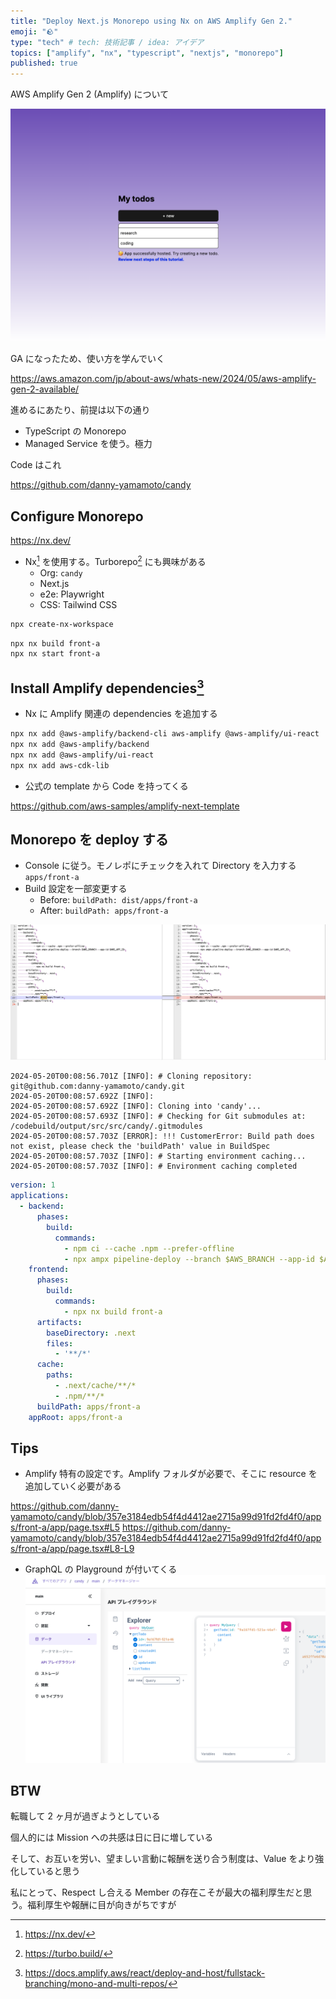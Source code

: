 ```yaml
---
title: "Deploy Next.js Monorepo using Nx on AWS Amplify Gen 2."
emoji: "🪨"
type: "tech" # tech: 技術記事 / idea: アイデア
topics: ["amplify", "nx", "typescript", "nextjs", "monorepo"]
published: true
---
```

AWS Amplify Gen 2 (Amplify) について

![alt text](/images/2268d393707d60-d.png)

GA になったため、使い方を学んでいく

https://aws.amazon.com/jp/about-aws/whats-new/2024/05/aws-amplify-gen-2-available/

進めるにあたり、前提は以下の通り
- TypeScript の Monorepo
- Managed Service を使う。極力

Code はこれ

https://github.com/danny-yamamoto/candy

## Configure Monorepo
https://nx.dev/

- Nx[^1] を使用する。Turborepo[^2] にも興味がある
    - Org: `candy`
    - Next.js
    - e2e: Playwright
    - CSS: Tailwind CSS

```bash
npx create-nx-workspace
```

```bash
npx nx build front-a
npx nx start front-a
```

## Install Amplify dependencies[^3]
- Nx に Amplify 関連の dependencies を追加する

```bash
npx nx add @aws-amplify/backend-cli aws-amplify @aws-amplify/ui-react
npx nx add @aws-amplify/backend
npx nx add @aws-amplify/ui-react
npx nx add aws-cdk-lib
```

- 公式の template から Code を持ってくる

https://github.com/aws-samples/amplify-next-template

## Monorepo を deploy する
- Console に従う。モノレポにチェックを入れて Directory を入力する `apps/front-a`
- Build 設定を一部変更する
    - Before: `buildPath: dist/apps/front-a`
    - After: `buildPath: apps/front-a`

![alt text](/images/2268d393707d60-e.png)

```bash: error log
2024-05-20T00:08:56.701Z [INFO]: # Cloning repository: git@github.com:danny-yamamoto/candy.git
2024-05-20T00:08:57.692Z [INFO]:
2024-05-20T00:08:57.692Z [INFO]: Cloning into 'candy'...
2024-05-20T00:08:57.693Z [INFO]: # Checking for Git submodules at: /codebuild/output/src/src/candy/.gitmodules
2024-05-20T00:08:57.703Z [ERROR]: !!! CustomerError: Build path does not exist, please check the 'buildPath' value in BuildSpec
2024-05-20T00:08:57.703Z [INFO]: # Starting environment caching...
2024-05-20T00:08:57.703Z [INFO]: # Environment caching completed
```

```yaml:amplify.yml
version: 1
applications:
  - backend:
      phases:
        build:
          commands:
            - npm ci --cache .npm --prefer-offline
            - npx ampx pipeline-deploy --branch $AWS_BRANCH --app-id $AWS_APP_ID
    frontend:
      phases:
        build:
          commands:
            - npx nx build front-a
      artifacts:
        baseDirectory: .next
        files:
          - '**/*'
      cache:
        paths:
          - .next/cache/**/*
          - .npm/**/*
      buildPath: apps/front-a
    appRoot: apps/front-a
```

## Tips
- Amplify 特有の設定です。Amplify フォルダが必要で、そこに resource を追加していく必要がある

https://github.com/danny-yamamoto/candy/blob/357e3184edb54f4d4412ae2715a99d91fd2fd4f0/apps/front-a/app/page.tsx#L5
https://github.com/danny-yamamoto/candy/blob/357e3184edb54f4d4412ae2715a99d91fd2fd4f0/apps/front-a/app/page.tsx#L8-L9

- GraphQL の Playground が付いてくる
![alt text](/images/2268d393707d60-f.png)

## BTW
転職して 2 ヶ月が過ぎようとしている

個人的には Mission への共感は日に日に増している

そして、お互いを労い、望ましい言動に報酬を送り合う制度は、Value をより強化していると思う

私にとって、Respect し合える Member の存在こそが最大の福利厚生だと思う。福利厚生や報酬に目が向きがちですが


[^1]: https://nx.dev/
[^2]: https://turbo.build/
[^3]: https://docs.amplify.aws/react/deploy-and-host/fullstack-branching/mono-and-multi-repos/
